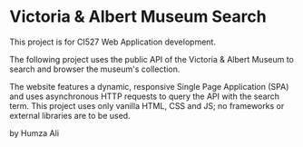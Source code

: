 
# Victoria & Albert Museum Search

This project is for CI527 Web Application development. 

The following project uses the public API of the Victoria & Albert Museum to search and browser the museum's collection. 

The website features a dynamic, responsive Single Page Application (SPA) and uses asynchronous HTTP requests to query the API with the search term. This project uses only vanilla HTML, CSS and JS; no frameworks or external libraries are to be used. 

by Humza Ali
